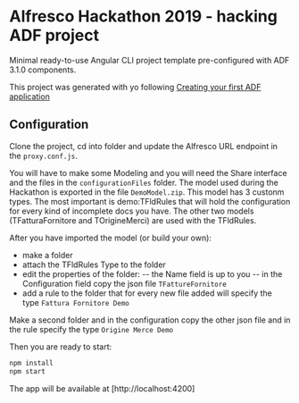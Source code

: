 # Alfresco Hackathon 2019 - hacking ADF project

Minimal ready-to-use Angular CLI project template pre-configured with ADF 3.1.0 components.

This project was generated with yo following [Creating your first ADF application](https://www.alfresco.com/abn/adf/docs/tutorials/creating-your-first-adf-application/)
 

## Configuration

Clone the project, cd into folder and update the Alfresco URL endpoint in the `proxy.conf.js`.

You will have to make some Modeling and you will need the Share interface and the files in the `configurationFiles` folder.
The model used during the Hackathon is exported in the file `DemoModel.zip`. This model has 3 custonm types.
The most important is demo:TFldRules that will hold the configuration for every kind of incomplete docs you have.
The other two models (TFatturaFornitore and TOrigineMerci) are used with the TFldRules.

After you have imported the model (or build your own):
- make a folder
- attach the TFldRules Type to the folder
- edit the properties of the folder:
-- the Name field is up to you
-- in the Configuration field copy the json file `TFattureFornitore`
- add a rule to the folder that for every new file added will specify the type `Fattura Fornitore Demo`

Make a second folder and in the configuration copy the other json file and in the rule specify the type `Origine Merce Demo`

Then you are ready to start:

```sh
npm install
npm start
```
The app will be available at [http://localhost:4200]


